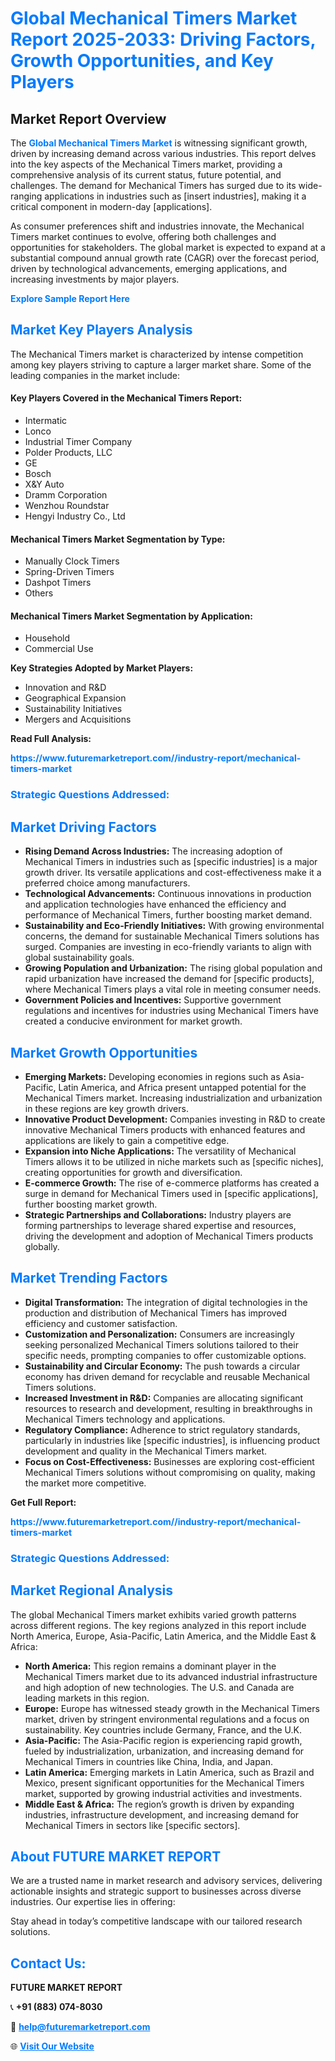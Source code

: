 <h1 style="color: #007BFF;">Global Mechanical Timers Market Report 2025-2033: Driving Factors, Growth Opportunities, and Key Players</h1>

<section id="overview">
<h2>Market Report Overview</h2>
<p>The <a href="https://www.futuremarketreport.com//industry-report/mechanical-timers-market" style="color: #007BFF; text-decoration: none;"><strong>Global Mechanical Timers Market</strong></a> is witnessing significant growth, driven by increasing demand across various industries. This report delves into the key aspects of the Mechanical Timers market, providing a comprehensive analysis of its current status, future potential, and challenges. The demand for Mechanical Timers has surged due to its wide-ranging applications in industries such as [insert industries], making it a critical component in modern-day [applications].</p>
<p>As consumer preferences shift and industries innovate, the Mechanical Timers market continues to evolve, offering both challenges and opportunities for stakeholders. The global market is expected to expand at a substantial compound annual growth rate (CAGR) over the forecast period, driven by technological advancements, emerging applications, and increasing investments by major players.</p>
</section>

<section id="overview">
<p><a href="https://www.futuremarketreport.com//request-sample/reportId=86739" style="color: #007BFF; text-decoration: none;"><strong>Explore Sample Report Here</strong></a></p>
</section>

<section id="key-players">
<h2 style="color: #007BFF;">Market Key Players Analysis</h2>
<p>The Mechanical Timers market is characterized by intense competition among key players striving to capture a larger market share. Some of the leading companies in the market include:</p>
<h4>Key Players Covered in the Mechanical Timers Report:</h4>
<ul><li>Intermatic</li><li>Lonco</li><li>Industrial Timer Company</li><li>Polder Products, LLC</li><li>GE</li><li>Bosch</li><li>X&amp;Y Auto</li><li>Dramm Corporation</li><li>Wenzhou Roundstar</li><li>Hengyi Industry Co., Ltd</li></ul>
<h4>Mechanical Timers Market Segmentation by Type:</h4>
<ul><li>Manually Clock Timers</li><li>Spring-Driven Timers</li><li>Dashpot Timers</li><li>Others</li></ul>

<h4>Mechanical Timers Market Segmentation by Application:</h4>
<ul><li>Household</li><li>Commercial Use</li></ul>
<p><strong>Key Strategies Adopted by Market Players:</strong></p>
<ul>
<li>Innovation and R&D</li>
<li>Geographical Expansion</li>
<li>Sustainability Initiatives</li>
<li>Mergers and Acquisitions</li>
</ul>
</section>

<section>
<p><strong>Read Full Analysis: </strong></p><a href="https://www.futuremarketreport.com//industry-report/mechanical-timers-market" style="color: #007BFF; text-decoration: none;"><strong>https://www.futuremarketreport.com//industry-report/mechanical-timers-market</strong></a>
<h3 style="color: #007BFF;">Strategic Questions Addressed:</h3>
</section>

<section id="driving-factors">
<h2 style="color: #007BFF;">Market Driving Factors</h2>
<ul>
<li><strong>Rising Demand Across Industries:</strong> The increasing adoption of Mechanical Timers in industries such as [specific industries] is a major growth driver. Its versatile applications and cost-effectiveness make it a preferred choice among manufacturers.</li>
<li><strong>Technological Advancements:</strong> Continuous innovations in production and application technologies have enhanced the efficiency and performance of Mechanical Timers, further boosting market demand.</li>
<li><strong>Sustainability and Eco-Friendly Initiatives:</strong> With growing environmental concerns, the demand for sustainable Mechanical Timers solutions has surged. Companies are investing in eco-friendly variants to align with global sustainability goals.</li>
<li><strong>Growing Population and Urbanization:</strong> The rising global population and rapid urbanization have increased the demand for [specific products], where Mechanical Timers plays a vital role in meeting consumer needs.</li>
<li><strong>Government Policies and Incentives:</strong> Supportive government regulations and incentives for industries using Mechanical Timers have created a conducive environment for market growth.</li>
</ul>
</section>

<section id="growth-opportunities">
<h2 style="color: #007BFF;">Market Growth Opportunities</h2>
<ul>
<li><strong>Emerging Markets:</strong> Developing economies in regions such as Asia-Pacific, Latin America, and Africa present untapped potential for the Mechanical Timers market. Increasing industrialization and urbanization in these regions are key growth drivers.</li>
<li><strong>Innovative Product Development:</strong> Companies investing in R&D to create innovative Mechanical Timers products with enhanced features and applications are likely to gain a competitive edge.</li>
<li><strong>Expansion into Niche Applications:</strong> The versatility of Mechanical Timers allows it to be utilized in niche markets such as [specific niches], creating opportunities for growth and diversification.</li>
<li><strong>E-commerce Growth:</strong> The rise of e-commerce platforms has created a surge in demand for Mechanical Timers used in [specific applications], further boosting market growth.</li>
<li><strong>Strategic Partnerships and Collaborations:</strong> Industry players are forming partnerships to leverage shared expertise and resources, driving the development and adoption of Mechanical Timers products globally.</li>
</ul>
</section>

<section id="trending-factors">
<h2 style="color: #007BFF;">Market Trending Factors</h2>
<ul>
<li><strong>Digital Transformation:</strong> The integration of digital technologies in the production and distribution of Mechanical Timers has improved efficiency and customer satisfaction.</li>
<li><strong>Customization and Personalization:</strong> Consumers are increasingly seeking personalized Mechanical Timers solutions tailored to their specific needs, prompting companies to offer customizable options.</li>
<li><strong>Sustainability and Circular Economy:</strong> The push towards a circular economy has driven demand for recyclable and reusable Mechanical Timers solutions.</li>
<li><strong>Increased Investment in R&D:</strong> Companies are allocating significant resources to research and development, resulting in breakthroughs in Mechanical Timers technology and applications.</li>
<li><strong>Regulatory Compliance:</strong> Adherence to strict regulatory standards, particularly in industries like [specific industries], is influencing product development and quality in the Mechanical Timers market.</li>
<li><strong>Focus on Cost-Effectiveness:</strong> Businesses are exploring cost-efficient Mechanical Timers solutions without compromising on quality, making the market more competitive.</li>
</ul>
</section>

<section>
<p><strong>Get Full Report: </strong></p><a href="https://www.futuremarketreport.com//industry-report/mechanical-timers-market" style="color: #007BFF; text-decoration: none;"><strong>https://www.futuremarketreport.com//industry-report/mechanical-timers-market</strong></a>
<h3 style="color: #007BFF;">Strategic Questions Addressed:</h3>
</section>


<section id="regional-analysis">
<h2 style="color: #007BFF;">Market Regional Analysis</h2>
<p>The global Mechanical Timers market exhibits varied growth patterns across different regions. The key regions analyzed in this report include North America, Europe, Asia-Pacific, Latin America, and the Middle East & Africa:</p>
<ul>
<li><strong>North America:</strong> This region remains a dominant player in the Mechanical Timers market due to its advanced industrial infrastructure and high adoption of new technologies. The U.S. and Canada are leading markets in this region.</li>
<li><strong>Europe:</strong> Europe has witnessed steady growth in the Mechanical Timers market, driven by stringent environmental regulations and a focus on sustainability. Key countries include Germany, France, and the U.K.</li>
<li><strong>Asia-Pacific:</strong> The Asia-Pacific region is experiencing rapid growth, fueled by industrialization, urbanization, and increasing demand for Mechanical Timers in countries like China, India, and Japan.</li>
<li><strong>Latin America:</strong> Emerging markets in Latin America, such as Brazil and Mexico, present significant opportunities for the Mechanical Timers market, supported by growing industrial activities and investments.</li>
<li><strong>Middle East & Africa:</strong> The region’s growth is driven by expanding industries, infrastructure development, and increasing demand for Mechanical Timers in sectors like [specific sectors].</li>
</ul>
</section>

<footer>
<h2 style="color: #007BFF;">About FUTURE MARKET REPORT</h2>
<p>We are a trusted name in market research and advisory services, delivering actionable insights and strategic support to businesses across diverse industries. Our expertise lies in offering:</p>

<p>Stay ahead in today’s competitive landscape with our tailored research solutions.</p>

<h2 style="color: #007BFF;">Contact Us:</h2>
<p><strong>FUTURE MARKET REPORT</strong></p>
<p>📞 <strong>+91 (883) 074-8030</strong></p>
<p>📧 <strong><a href="mailto:help@futuremarketreport.com" style="color: #007BFF;">help@futuremarketreport.com</a></strong></p>
<p>🌐 <strong><a href="https://www.futuremarketreport.com/" style="color: #007BFF;">Visit Our Website</a></strong></p>
</footer>